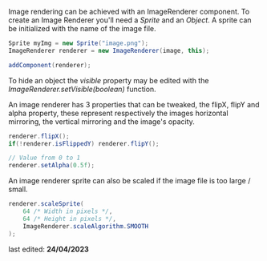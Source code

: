 Image rendering can be achieved with an ImageRenderer component.
To create an Image Renderer you'll need a _Sprite_ and an _Object_.
A sprite can be initialized with the name of the image file.

```java
Sprite myImg = new Sprite("image.png");
ImageRenderer renderer = new ImageRenderer(image, this);

addComponent(renderer);
```

To hide an object the _visible_ property may be edited with the _ImageRenderer.setVisible(boolean)_ function.

An image renderer has 3 properties that can be tweaked, the flipX, flipY and alpha property, these represent respectively the images horizontal mirroring, the vertical mirroring and the image's opacity.

```java
renderer.flipX();
if(!renderer.isFlippedY) renderer.flipY();

// Value from 0 to 1
renderer.setAlpha(0.5f);
```

An image renderer sprite can also be scaled if the image file is too large / small.

```java
renderer.scaleSprite(
	64 /* Width in pixels */, 
	64 /* Height in pixels */, 
	ImageRenderer.scaleAlgorithm.SMOOTH
);
```

last edited: **24/04/2023**